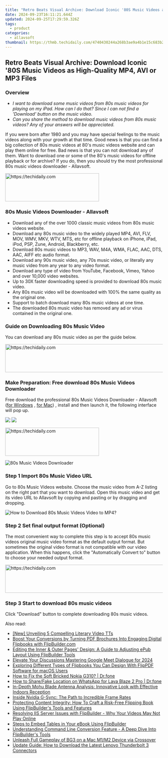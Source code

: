 ```yaml
---
title: "Retro Beats Visual Archive: Download Iconic '80S Music Videos as High-Quality MP4, AVI or MP3 Files"
date: 2024-09-23T16:11:21.644Z
updated: 2024-09-25T17:29:59.326Z
tags:
  - product
categories:
  - allavsoft
thumbnail: https://thmb.techidaily.com/4740430244a268b3ae9a4b1e15c683b234a7cf8bdf323c545591ca9aaa0e0818.jpg
---
```


## Retro Beats Visual Archive: Download Iconic '80S Music Videos as High-Quality MP4, AVI or MP3 Files

### Overview

* _I want to download some music videos from 80s music videos for playing on my iPad. How can I do that? Since I can not find a 'Download' button on the music video._
* _Can you share the method to download music videos from 80s music videos? Any of your answers will be appreciated._

If you were born after 1980 and you may have special feelings to the music videos along with your growth at that time. Good news is that you can find a big collection of 80s music videos at 80's music videos website and can play them online for free. Bad news is that you can not download any of them. Want to download one or some of the 80's music videos for offline playback or for archive? If you do, then you should try the most professional 80s music videos downloader - Allavsoft.

<!-- affiliate ads begin -->
<a href="https://aligracehair.sjv.io/c/5597632/2006941/19272" target="_top" id="2006941">
  <img src="//a.impactradius-go.com/display-ad/19272-2006941" border="0" alt="https://techidaily.com" width="300" height="90"/>
</a>
<img height="0" width="0" src="https://aligracehair.sjv.io/i/5597632/2006941/19272" style="position:absolute;visibility:hidden;" border="0" />
<!-- affiliate ads end -->

### 80s Music Videos Downloader - Allavsoft

* Download any of the over 1000 classic music videos from 80s music videos website.
* Download any 80s music video to the widely played MP4, AVI, FLV, MOV, WMV, MKV, WTV, MTS, etc for offline playback on iPhone, iPad, iPod, PSP, Zune, Android, Blackberry, etc.
* Download 80s music videos to MP3, WAV, M4A, WMA, FLAC, AAC, DTS, AAC, AIFF etc audio format.
* Download any 90s music video, any 70s music video, or literally any music video from any year to any video format.
* Download any type of video from YouTube, Facebook, Vimeo, Yahoo and over 10,000 video websites.
* Up to 30X faster downloading speed is provided to download 80s music video.
* Any 80s music video will be downloaded with 100% the same quality as the original one.
* Support to batch download many 80s music videos at one time.
* The downloaded 80s music video has removed any ad or virus contained in the original one.

### Guide on Downloading 80s Music Video

You can download any 80s music video as per the guide below.

<!-- affiliate ads begin -->
<a href="https://united.elfm.net/c/5597632/517826/4704" target="_top" id="517826">
  <img src="//a.impactradius-go.com/display-ad/4704-517826" border="0" alt="https://techidaily.com" width="728" height="90"/>
</a>
<img height="0" width="0" src="https://united.elfm.net/i/5597632/517826/4704" style="position:absolute;visibility:hidden;" border="0" />
<!-- affiliate ads end -->

### Make Preparation: Free download 80s Music Videos Downloader

Free download the professional 80s Music Videos Downloader - Allavsoft ([for Windows](https://tools.techidaily.com/allavsoft/products/) , [for Mac](https://tools.techidaily.com/allavsoft/products/)) , install and then launch it, the following interface will pop up.

[![](https://www.allavsoft.com/how-to/../images/how-to/free-download-win.jpg)](https://tools.techidaily.com/allavsoft/products/) [![](https://www.allavsoft.com/how-to/../images/how-to/free-download-mac.jpg)](https://tools.techidaily.com/allavsoft/products/)

<!-- affiliate ads begin -->
<a href="https://aligracehair.sjv.io/c/5597632/1884017/19272" target="_top" id="1884017">
  <img src="//a.impactradius-go.com/display-ad/19272-1884017" border="0" alt="https://techidaily.com" width="300" height="90"/>
</a>
<img height="0" width="0" src="https://aligracehair.sjv.io/i/5597632/1884017/19272" style="position:absolute;visibility:hidden;" border="0" />
<!-- affiliate ads end -->

![80s Music Videos Downloader](https://www.allavsoft.com/how-to/../images/allavsoft/screen-shot-600.jpg)

### Step 1 Import 80s Music Video URL

Go to 80s Music Videos website. Choose the music video from A-Z listing on the right part that you want to download. Open this music video and get its video URL to Allavsoft by copying and pasting or by dragging and dropping.

![How to Download 80s Music Videos Video to MP4?](https://www.allavsoft.com/how-to/../images/how-to/download-rtmp-video/download-rtmp-video.jpg)

### Step 2 Set final output format (Optional)

The most convenient way to complete this step is to accept 80s music videos original music video format as the default output format. But sometimes the original video format is not compatible with our video application. When this happens, click the "Automatically Convert to" button to choose your needed output format.

<!-- affiliate ads begin -->
<a href="https://imp.i357552.net/c/5597632/857869/11832" target="_top" id="857869">
  <img src="//a.impactradius-go.com/display-ad/11832-857869" border="0" alt="https://techidaily.com" width="728" height="90"/>
</a>
<img height="0" width="0" src="https://imp.i357552.net/i/5597632/857869/11832" style="position:absolute;visibility:hidden;" border="0" />
<!-- affiliate ads end -->

### Step 3 Start to download 80s music videos

Click "Download" button to complete downloading 80s music videos.

<ins class="adsbygoogle"
     style="display:block"
     data-ad-format="autorelaxed"
     data-ad-client="ca-pub-7571918770474297"
     data-ad-slot="1223367746"></ins>

<ins class="adsbygoogle"
     style="display:block"
     data-ad-client="ca-pub-7571918770474297"
     data-ad-slot="8358498916"
     data-ad-format="auto"
     data-full-width-responsive="true"></ins>

<span class="atpl-alsoreadstyle">Also read:</span>
<div><ul>
<li><a href="https://fox-direct.techidaily.com/new-unveiling-5-compelling-literary-video-tts/"><u>[New] Unveiling 5 Compelling Literary Video TTs</u></a></li>
<li><a href="https://fox-sure.techidaily.com/boost-your-conversions-by-turning-pdf-brochures-into-engaging-digital-flipbooks-with-flipbuildercom/"><u>Boost Your Conversions by Turning PDF Brochures Into Engaging Digital Flipbooks with FlipBuilder.com</u></a></li>
<li><a href="https://fox-sure.techidaily.com/editing-the-inner-and-outer-pages-design-a-guide-to-adjusting-epub-layout-using-flipbuilder-tools/"><u>Editing the Inner & Outer Pages' Design: A Guide to Adjusting ePub Layout Using FlipBuilder Tools</u></a></li>
<li><a href="https://on-screen-recording.techidaily.com/elevate-your-discussions-mastering-google-meet-dialogue-for-2024/"><u>Elevate Your Discussions Mastering Google Meet Dialogue for 2024</u></a></li>
<li><a href="https://fox-sure.techidaily.com/exploring-different-types-of-flipbooks-you-can-design-with-flippdf-software-for-macos-users/"><u>Exploring Different Types of Flipbooks You Can Design With FlipPDF Software for macOS Users</u></a></li>
<li><a href="https://howto.techidaily.com/how-to-fix-the-soft-bricked-nokia-g310-drfone-by-drfone-fix-android-problems-fix-android-problems/"><u>How to Fix the Soft Bricked Nokia G310? | Dr.fone</u></a></li>
<li><a href="https://location-social.techidaily.com/how-to-sharefake-location-on-whatsapp-for-lava-blaze-2-pro-drfone-by-drfone-virtual-android/"><u>How to Share/Fake Location on WhatsApp for Lava Blaze 2 Pro | Dr.fone</u></a></li>
<li><a href="https://buynow-info.techidaily.com/in-depth-mohu-blade-antenna-analysis-innovative-look-with-effective-indoors-reception/"><u>In-Depth Mohu Blade Antenna Analysis: Innovative Look with Effective Indoors Reception</u></a></li>
<li><a href="https://games-able.techidaily.com/inside-nvidia-g-sync-the-path-to-incredible-frame-rates/"><u>Inside Nvidia G-Sync: The Path to Incredible Frame Rates</u></a></li>
<li><a href="https://fox-sure.techidaily.com/protecting-content-integrity-how-to-craft-a-risk-free-flipping-book-using-flipbuilders-tools-and-features/"><u>Protecting Content Integrity: How To Craft a Risk-Free Flipping Book Using FlipBuilder's Tools and Features</u></a></li>
<li><a href="https://fox-sure.techidaily.com/resolving-iis-server-issues-with-flipbuilder-why-your-videos-may-not-play-online/"><u>Resolving IIS Server Issues with FlipBuilder - Why Your Videos May Not Play Online</u></a></li>
<li><a href="https://fox-sure.techidaily.com/steps-to-embed-tables-in-your-ebook-using-flipbuilder/"><u>Steps to Embed Tables in Your eBook Using FlipBuilder</u></a></li>
<li><a href="https://fox-sure.techidaily.com/understanding-command-line-conversion-feature-a-deep-dive-into-flipbuilders-tools/"><u>Understanding Command Line Conversion Feature - A Deep Dive Into FlipBuilder's Tools</u></a></li>
<li><a href="https://games-able.techidaily.com/unleash-full-gameplay-of-bg3-on-a-mac-m1m2-device-via-crossover/"><u>Unleash Full Gameplay of BG3 on a Mac M1/M2 Device via Crossover</u></a></li>
<li><a href="https://win-dash.techidaily.com/update-guide-how-to-download-the-latest-lenovo-thunderbolt-3-connectors/"><u>Update Guide: How to Download the Latest Lenovo Thunderbolt 3 Connectors</u></a></li>
</ul></div>

